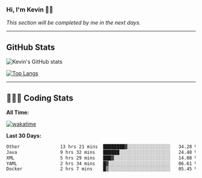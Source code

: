 ### Hi, I'm Kevin 👋🏻

_This section will be completed by me in the next days._


--- 
## GitHub Stats
![Kevin's GitHub stats](https://github-readme-stats.vercel.app/api?username=kevin-kraus&show_icons=true&theme=dark)

[![Top Langs](https://github-readme-stats.vercel.app/api/top-langs/?username=kevin-kraus&layout=compact&theme=dark)]()

---
## 🧑🏻‍💻 Coding Stats

**All Time:**

[![wakatime](https://wakatime.com/badge/user/2ee1869b-72a2-4c21-b5f7-e95432f5a1cf.svg?style=flat)](https://wakatime.com/@2ee1869b-72a2-4c21-b5f7-e95432f5a1cf)

**Last 30 Days:**

<!--START_SECTION:waka-->

```txt
Other               13 hrs 21 mins  ████████▓░░░░░░░░░░░░░░░░   34.28 %
Java                9 hrs 32 mins   ██████░░░░░░░░░░░░░░░░░░░   24.48 %
XML                 5 hrs 29 mins   ███▓░░░░░░░░░░░░░░░░░░░░░   14.08 %
YAML                2 hrs 34 mins   █▓░░░░░░░░░░░░░░░░░░░░░░░   06.61 %
Docker              2 hrs 7 mins    █▒░░░░░░░░░░░░░░░░░░░░░░░   05.45 %
```

<!--END_SECTION:waka-->
